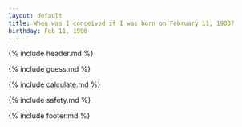 ```yaml
---
layout: default
title: When was I conceived if I was born on February 11, 1900?
birthday: Feb 11, 1900
---
```


{% include header.md %}

{% include guess.md %}

{% include calculate.md %}

{% include safety.md %}

{% include footer.md %}



